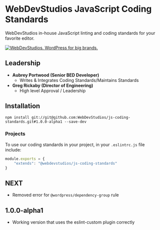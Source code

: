 # WebDevStudios JavaScript Coding Standards

WebDevStudios in-house JavaScript linting and coding standards for your favorite editor.

<a href="https://webdevstudios.com/contact/"><img src="https://webdevstudios.com/wp-content/uploads/2018/04/wds-github-banner.png" alt="WebDevStudios. WordPress for big brands."></a>

## Leadership

- __Aubrey Portwood (Senior BED Developer)__
    + Writes & Integrates Coding Standards/Maintains Standards
- __Greg Rickaby (Director of Engineering)__
    + High level Approval / Leadership

## Installation

`npm install git://git@github.com:WebDevStudios/js-coding-standards.git#1.0.0-alpha1 --save-dev`

### Projects

To use our coding standards in your project, in your `.eslintrc.js` file include:

```js
module.exports = {
    "extends": "@webdevstudios/js-coding-standards"
}
```

## NEXT

- Removed error for `@wordpress/dependency-group` rule

## 1.0.0-alpha1

- Working version that uses the eslint-custom plugin correctly
